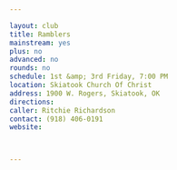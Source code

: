 ```yaml
---

layout: club
title: Ramblers
mainstream: yes
plus: no
advanced: no
rounds: no
schedule: 1st &amp; 3rd Friday, 7:00 PM
location: Skiatook Church Of Christ
address: 1900 W. Rogers, Skiatook, OK
directions: 
caller: Ritchie Richardson
contact: (918) 406-0191
website: 



---
```


